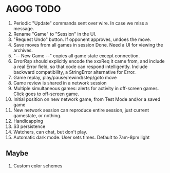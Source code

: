 # AGOG TODO

1. Periodic "Update" commands sent over wire. In case we miss a message.
1. Rename "Game" to "Session" in the UI.
1. "Request Undo" button. If opponent approves, undoes the move.
1. Save moves from all games in session
   Done. Need a UI for viewing the archives.
1. "-- New Game --" copies all game state except connection.
1. ErrorRsp should explicitly encode the xxxReq it came from,
   and include a real Error field, so that code can respond intelligently.
   Include backward compatibility, a StringError alternative for Error.
1. Game replay, play/pause/rewind/step/goto move
1. Game review is shared in a network session
1. Multiple simultaneous games: alerts for activity in off-screen games.
   Click goes to off-screen game.
1. Initial position on new network game, from Test Mode and/or a saved game
1. New network session can reproduce entire session, just current gamestate, or nothing.
1. Handicapping
1. S3 persistence
1. Watchers, can chat, but don't play.
1. Automatic dark mode. User sets times. Default to 7am-8pm light

## Maybe

1. Custom color schemes
